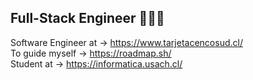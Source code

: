 ## Full-Stack Engineer 👨🏻‍💻 
                            
Software Engineer at → https://www.tarjetacencosud.cl/                                                                                                 
To guide myself → https://roadmap.sh/                         
Student at → https://informatica.usach.cl/                         

